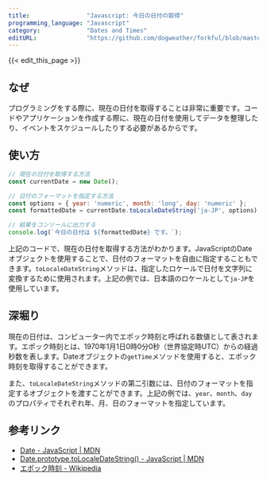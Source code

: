 ```yaml
---
title:                "Javascript: 今日の日付の取得"
programming_language: "Javascript"
category:             "Dates and Times"
editURL:              "https://github.com/dogweather/forkful/blob/master/content/ja/javascript/getting-the-current-date.md"
---
```


{{< edit_this_page >}}

## なぜ

プログラミングをする際に、現在の日付を取得することは非常に重要です。コードやアプリケーションを作成する際に、現在の日付を使用してデータを整理したり、イベントをスケジュールしたりする必要があるからです。

## 使い方

```Javascript
// 現在の日付を取得する方法
const currentDate = new Date();

// 日付のフォーマットを指定する方法
const options = { year: 'numeric', month: 'long', day: 'numeric' };
const formattedDate = currentDate.toLocaleDateString('ja-JP', options);

// 結果をコンソールに出力する
console.log(`今日の日付は ${formattedDate} です。`);
```

上記のコードで、現在の日付を取得する方法がわかります。JavaScriptのDateオブジェクトを使用することで、日付のフォーマットを自由に指定することもできます。`toLocaleDateString`メソッドは、指定したロケールで日付を文字列に変換するために使用されます。上記の例では、日本語のロケールとして`ja-JP`を使用しています。

## 深堀り

現在の日付は、コンピューター内でエポック時刻と呼ばれる数値として表されます。エポック時刻とは、1970年1月1日0時0分0秒（世界協定時UTC）からの経過秒数を表します。Dateオブジェクトの`getTime`メソッドを使用すると、エポック時刻を取得することができます。

また、`toLocaleDateString`メソッドの第二引数には、日付のフォーマットを指定するオブジェクトを渡すことができます。上記の例では、`year`、`month`、`day`のプロパティでそれぞれ年、月、日のフォーマットを指定しています。

## 参考リンク

- [Date - JavaScript | MDN](https://developer.mozilla.org/ja/docs/Web/JavaScript/Reference/Global_Objects/Date)
- [Date.prototype.toLocaleDateString() - JavaScript | MDN](https://developer.mozilla.org/ja/docs/Web/JavaScript/Reference/Global_Objects/Date/toLocaleDateString)
- [エポック時刻 - Wikipedia](https://ja.wikipedia.org/wiki/%E3%82%A8%E3%83%9D%E3%83%83%E3%82%AF%E6%99%82%E5%88%BB)